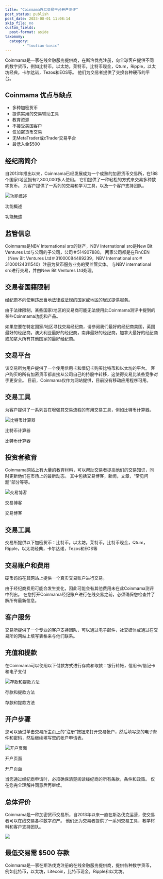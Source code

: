 ```yaml
---
title: "Coinmama外汇交易平台开户测评"
post_status: publish
post_date: 2023-08-01 11:08:14
skip_file: no
custom_fields: 
  post-format: aside
taxonomy:
  category:
        - "toutiao-basic"
---
```


Coinmama是一家在线金融服务提供商，在斯洛伐克注册，向全球客户提供不同的数字货币，例如比特币，以太坊，莱特币，比特币现金，Qtum，Ripple，以太坊经典，卡尔达诺，Tezos和EOS等。 他们为交易者提供了交换各种硬币的平台。

## Coinmama 优点与缺点

- 多种加密货币
- 提供实用的交易辅助工具
- 教育资源
- 不接受美国客户
- 仅加密货币交易
- 无MetaTrader或cTrader交易平台
- 最低入金$500

## 经纪商简介

自2013年推出以来，Coinmama已经发展成为一个成熟的加密货币交易所，在188个国家/地区拥有2,300,000多人使用。 它们提供了一种轻松的方式来交易多种数字货币。 为客户提供了一系列的交易和学习工具，以及一个客户支持团队。

![功能概述](https://cdn.fendou.la/funstoutiao/2020/11/Coinmama-Review-Features-Overview.jpg "功能概述")

功能概述

功能概述

## 监管信息

Coinmama是NBV International sro的财产，NBV International sro是New Bit Ventures Ltd与公司的子公司，公司＃514907880。 两家公司都是在FinCEN（New Bit Ventures Ltd＃31000084489239，NBV International sro＃31000124311540）注册为货币服务业务的受监管实体。 与NBV international sro进行交易，并由New Bit Ventures Ltd处理。

## 交易者国籍限制

经纪商不向使用违反当地法律或法规的国家或地区的居民提供服务。

由于法律限制，某些国家/地区的交易商可能无法使用此Coinmama测评中提到的某些Coinmama功能和产品。

如果您要在特定国家/地区寻找交易经纪商，请参阅我们最好的经纪商美国，英国最好的经纪商，澳大利亚最好的经纪商，南非最好的经纪商，加拿大最好的经纪商或加拿大所有其他国家的最好经纪商。

## 交易平台

该交易所为用户提供了一个使用信用卡和借记卡购买比特币和以太坊的平台。 客户购买的所有加密货币都直接从公司自己的持股中转移，这使得交易比某些竞争对手更安全。 目前，Coinmama仅作为网站提供，目前没有移动应用程序可用。

## 交易工具

为客户提供了一系列旨在增强其交易流程的有用交易工具，例如比特币计算器。

![比特币计算器](https://cdn.fendou.la/funstoutiao/2020/11/Coinmama-Review-Bitcoin-Calculator-.jpg "比特币计算器")

比特币计算器

比特币计算器

## 投资者教育

Coinmama网站上有大量的教育材料，可以帮助交易者提高他们的交易知识，同时更新他们在市场上的最新动态。 其中包括交易博客，新闻，文章，“常见问题”部分等等。

![交易博客](https://cdn.fendou.la/funstoutiao/2020/11/Coinmama-Review-Trading-Blog-848x1024.jpg "交易博客")

交易博客

交易博客

## 交易工具

交易所提供以下加密货币：比特币，以太坊，莱特币，比特币现金，Qtum，Ripple，以太坊经典，卡尔达诺，Tezos和EOS等

## 交易账户和费用

硬币妈妈在其网站上提供一个真实交易账户进行交易。

由于经纪商费用可能会发生变化，因此可能会有其他费用未在此Coinmama测评中列出。 在您打开Coinmama经纪账户进行在线交易之前，必须确保您检查并了解所有最新信息。

## 客户服务

交易所提供了一个专业的客户支持团队，可以通过电子邮件，社交媒体或通过在交易所的网站上填写表格来与他们联系。

## 充值和提款

在Coinmama可以使用以下付款方式进行存款和取款：银行转帐，信用卡/借记卡和电子支付

![存款和提款方法](https://cdn.fendou.la/funstoutiao/2020/11/Coinmama-Review-Deposit-and-Withdrawal-Methods-.jpg "存款和提款方法")

存款和提款方法

存款和提款方法

## 开户步骤

您可以通过单击交易所主页上的“注册”按钮来打开交易帐户，然后填写您的电子邮件和密码，然后继续填写您的帐户申请表。

![开户页面](https://cdn.fendou.la/funstoutiao/2020/11/Coinmama-Review-Account-Opening-Page.jpg "开户页面")

开户页面

开户页面

当您通过经纪商申请时，必须确保清楚阅读经纪商的所有条款，条件和政策。 仅在您完全理解并同意后再继续。

## 总体评价

Coinmama是一种加密货币交易所，自2013年以来一直在斯洛伐克运营，使交易者可以在线交易各种数字资产。 他们还为交易者提供了一系列交易工具，教学材料和客户支持团队。

![](https://cdn.fendou.la/funstoutiao/2020/11/Coinmama-Logo.png)

## 最低交易需 **$500** 存款

Coinmama是一家在斯洛伐克注册的在线金融服务提供商，提供各种数字货币，例如比特币，以太坊，Litecoin，比特币现金，Ripple和以太坊。
